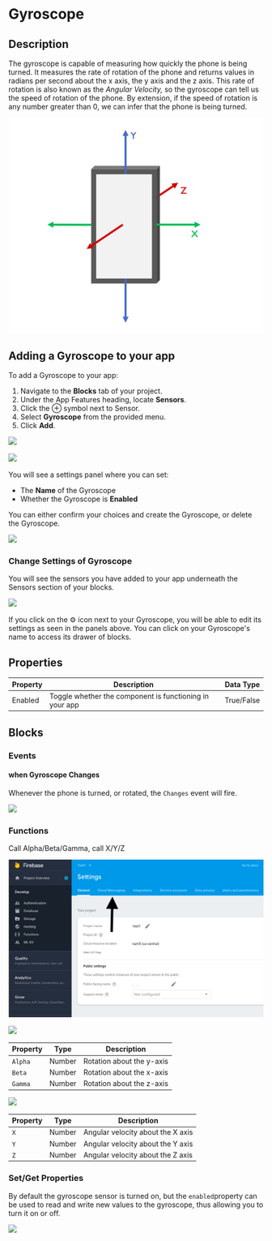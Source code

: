 # Gyroscope

## Description

The gyroscope is capable of measuring how quickly the phone is being turned. It measures the rate of rotation of the phone and returns values in radians per second about the x axis, the y axis and the z axis. This rate of rotation is also known as the _Angular Velocity,_ so the gyroscope can tell us the speed of rotation of the phone. By extension, if the speed of rotation is any number greater than 0, we can infer that the phone is being turned.

![The x, y and z axes of a standard smartphone](.gitbook/assets/screenshot-2019-05-18-at-15.27.06.png)

## Adding a Gyroscope to your app

To add a Gyroscope to your app:

1. Navigate to the **Blocks** tab of your project.
2. Under the App Features heading, locate **Sensors**.&#x20;
3. Click the ⊕ symbol next to Sensor.
4. Select **Gyroscope** from the provided menu.
5. Click **Add**.

![](.gitbook/assets/sensors.png)

![](.gitbook/assets/sensor-options.png)

You will see a settings panel where you can set:

* The **Name** of the Gyroscope
* Whether the Gyroscope is **Enabled**

You can either confirm your choices and create the Gyroscope, or delete the Gyroscope.

![](<.gitbook/assets/image (163).png>)

### Change Settings of Gyroscope

You will see the sensors you have added to your app underneath the Sensors section of your blocks.

![](.gitbook/assets/showallsensors.png)

If you click on the ⚙ icon next to your Gyroscope, you will be able to edit its settings as seen in the panels above. You can click on your Gyroscope's name to access its drawer of blocks.

## Properties

| Property | Description                                             | Data Type  |
| -------- | ------------------------------------------------------- | ---------- |
| Enabled  | Toggle whether the component is functioning in your app | True/False |

## Blocks

### Events

#### when Gyroscope Changes

Whenever the phone is turned, or rotated, the `Changes` event will fire.&#x20;

![](.gitbook/assets/gyro\_changes.png)

### Functions

Call Alpha/Beta/Gamma, call X/Y/Z

![](<.gitbook/assets/image (25).png>)

![](.gitbook/assets/gyro1.png)

| Property | Type   | Description               |
| -------- | ------ | ------------------------- |
| `Alpha`  | Number | Rotation about the y-axis |
| `Beta`   | Number | Rotation about the x-axis |
| `Gamma`  | Number | Rotation about the z-axis |

![](.gitbook/assets/gyro2.png)

| Property | Type   | Description                       |
| -------- | ------ | --------------------------------- |
| `X`      | Number | Angular velocity about the X axis |
| `Y`      | Number | Angular velocity about the Y axis |
| `Z`      | Number | Angular velocity about the Z axis |

### Set/Get Properties

By default the gyroscope sensor is turned on, but the `enabled`property can be used to read and write new values to the gyroscope, thus allowing you to turn it on or off.

![](.gitbook/assets/gyros\_enabled.png)

###
